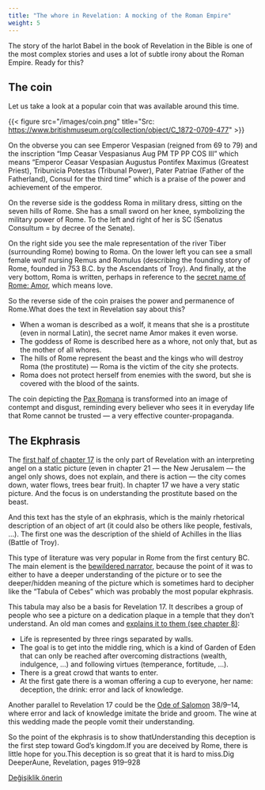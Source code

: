 ```yaml
---
title: "The whore in Revelation: A mocking of the Roman Empire"
weight: 5
---
```



The story of the harlot Babel in the book of Revelation in the Bible is one of the most complex stories and uses a lot of subtle irony about the Roman Empire. Ready for this?


## The coin

<a name="55d4"></a>
Let us take a look at a popular coin that was available around this time.

{{< figure src="/images/coin.png" title="Src: https://www.britishmuseum.org/collection/object/C_1872-0709-477" >}}

On the obverse you can see Emperor Vespasian (reigned from 69 to 79) and the inscription “Imp Ceasar Vespasianus Aug PM TP PP COS III” which means “Emperor Ceasar Vespasian Augustus Pontifex Maximus (Greatest Priest), Tribunicia Potestas (Tribunal Power), Pater Patriae (Father of the Fatherland), Consul for the third time” which is a praise of the power and achievement of the emperor.

On the reverse side is the goddess Roma in military dress, sitting on the seven hills of Rome. She has a small sword on her knee, symbolizing the military power of Rome. To the left and right of her is SC (Senatus Consultum = by decree of the Senate).

On the right side you see the male representation of the river Tiber (surrounding Rome) bowing to Roma. On the lower left you can see a small female wolf nursing Remus and Romulus (describing the founding story of Rome, founded in 753 B.C. by the Ascendants of Troy). And finally, at the very bottom, Roma is written, perhaps in reference to the [secret name of Rome: Amor](https://www.quartahospitalityinrome.com/en/Rome-and-the-secret-of-its-name/), which means love.

So the reverse side of the coin praises the power and permanence of Rome.What does the text in Revelation say about this?

- When a woman is described as a wolf, it means that she is a prostitute (even in normal Latin), the secret name Amor makes it even worse.
- The goddess of Rome is described here as a whore, not only that, but as the mother of all whores.
- The hills of Rome represent the beast and the kings who will destroy Roma (the prostitute) — Roma is the victim of the city she protects.
- Roma does not protect herself from enemies with the sword, but she is covered with the blood of the saints.


The coin depicting the [Pax Romana](../../../background/history/expl/pax-romana-key-to-understand-the-book-of-revelation) is transformed into an image of contempt and disgust, reminding every believer who sees it in everyday life that Rome cannot be trusted — a very effective counter-propaganda.


## The Ekphrasis

<a name="66fb"></a>
The [first half of chapter 17](https://www.bibleserver.com/NIV/Revelation17%3A1-13) is the only part of Revelation with an interpreting angel on a static picture (even in chapter 21 — the New Jerusalem — the angel only shows, does not explain, and there is action — the city comes down, water flows, trees bear fruit). In chapter 17 we have a very static picture. And the focus is on understanding the prostitute based on the beast.

And this text has the style of an ekphrasis, which is the mainly rhetorical description of an object of art (it could also be others like people, festivals, …). The first one was the description of the shield of Achilles in the Ilias (Battle of Troy).

This type of literature was very popular in Rome from the first century BC. The main element is the [bewildered narrator](https://www.bibleserver.com/NIV/Revelation17%3A7), because the point of it was to either to have a deeper understanding of the picture or to see the deeper/hidden meaning of the picture which is sometimes hard to decipher like the “Tabula of Cebes” which was probably the most popular ekphrasis.

This tabula may also be a basis for Revelation 17. It describes a group of people who see a picture on a dedication plaque in a temple that they don’t understand. An old man comes and [explains it to them (see chapter 8)](https://archive.org/details/cebestabletwithi00cebeiala/page/n4/mode/1up?view=theater):

- Life is represented by three rings separated by walls.
- The goal is to get into the middle ring, which is a kind of Garden of Eden that can only be reached after overcoming distractions (wealth, indulgence, …) and following virtues (temperance, fortitude, …).
- There is a great crowd that wants to enter.
- At the first gate there is a woman offering a cup to everyone, her name: deception, the drink: error and lack of knowledge.




Another parallel to Revelation 17 could be the [Ode of Salomon](https://en.wikipedia.org/wiki/Odes_of_Solomon) 38/9–14, where error and lack of knowledge imitate the bride and groom. The wine at this wedding made the people vomit their understanding.



So the point of the ekphrasis is to show thatUnderstanding this deception is the first step toward God’s kingdom.If you are deceived by Rome, there is little hope for you.This deception is so great that it is hard to miss.Dig DeeperAune, Revelation, pages 919–928


[Değişiklik önerin](https://github.com/revelation-today/revelation-today/blob/main/exampleSite/content/docs/content/harlot/expl/the-whore-in-revelation-a-mocking-of-the-roman-empire.md)
